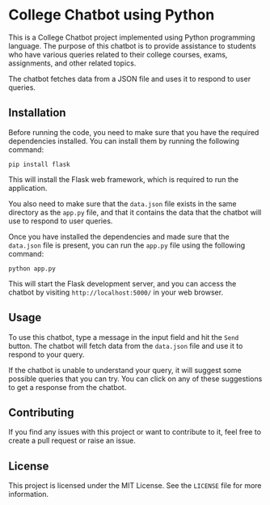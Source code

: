 # College Chatbot using Python

This is a College Chatbot project implemented using Python programming language. The purpose of this chatbot is to provide assistance to students who have various queries related to their college courses, exams, assignments, and other related topics.

The chatbot fetches data from a JSON file and uses it to respond to user queries.

## Installation

Before running the code, you need to make sure that you have the required dependencies installed. You can install them by running the following command:

```
pip install flask

```

This will install the Flask web framework, which is required to run the application.

You also need to make sure that the `data.json` file exists in the same directory as the `app.py` file, and that it contains the data that the chatbot will use to respond to user queries.

Once you have installed the dependencies and made sure that the `data.json` file is present, you can run the `app.py` file using the following command:

```
python app.py

```

This will start the Flask development server, and you can access the chatbot by visiting `http://localhost:5000/` in your web browser.

## Usage

To use this chatbot, type a message in the input field and hit the `Send` button. The chatbot will fetch data from the `data.json` file and use it to respond to your query.

If the chatbot is unable to understand your query, it will suggest some possible queries that you can try. You can click on any of these suggestions to get a response from the chatbot.

## Contributing

If you find any issues with this project or want to contribute to it, feel free to create a pull request or raise an issue.

## License

This project is licensed under the MIT License. See the `LICENSE` file for more information.


